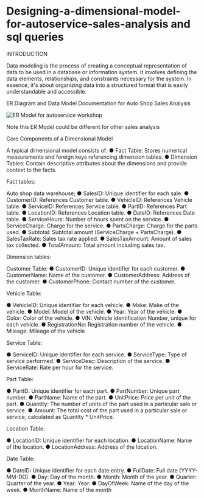 # Designing-a-dimensional-model-for-autoservice-sales-analysis and sql queries

INTRODUCTION

Data modeling is the process of creating a conceptual representation of data to be used in a
database or information system. It involves defining the data elements, relationships, and
constraints necessary for the system. In essence, it's about organizing data into a structured
format that is easily understandable and accessible.

ER Diagram and Data Model Documentation for Auto Shop Sales Analysis

![ER Model for autoservice workshop](https://github.com/user-attachments/assets/ac491525-ecdb-4bfc-a752-5e2a27879d76)

Note this ER Model could be different for other sales analysis

Core Components of a Dimensional Model

A typical dimensional model consists of:
● Fact Table: Stores numerical measurements and foreign keys referencing dimension
tables.
● Dimension Tables: Contain descriptive attributes about the dimensions and provide
context to the facts.

Fact tables:

Auto shop data warehouse;
● SalesID: Unique identifier for each sale.
● CustomerID: References Customer table.
● VehicleID: References Vehicle table.
● ServiceID: References Service table.
● PartID: References Part table.
● LocationID: References Location table.
● DateID: References Date table.
● ServiceHours: Number of hours spent on the service.
● ServiceCharge: Charge for the service.
● PartsCharge: Charge for the parts used.
● Subtotal: Subtotal amount (ServiceCharge + PartsCharge).
● SalesTaxRate: Sales tax rate applied.
● SalesTaxAmount: Amount of sales tax collected.
● TotalAmount: Total amount including sales tax.

Dimension tables:

Customer Table:
● CustomerID: Unique identifier for each customer.
● CustomerName: Name of the customer.
● CustomerAddress: Address of the customer.
● CustomerPhone: Contact number of the customer.

Vehicle Table:

● VehicleID: Unique identifier for each vehicle.
● Make: Make of the vehicle.
● Model: Model of the vehicle.
● Year: Year of the vehicle.
● Color: Color of the vehicle.
● VIN: Vehicle Identification Number, unique for each vehicle.
● RegistrationNo: Registration number of the vehicle.
● Mileage: Mileage of the vehicle

Service Table:

● ServiceID: Unique identifier for each service.
● ServiceType: Type of service performed.
● ServiceDesc: Description of the service.
● ServiceRate: Rate per hour for the service.

Part Table:

● PartID: Unique identifier for each part.
● PartNumber: Unique part number.
● PartName: Name of the part.
● UnitPrice: Price per unit of the part.
● Quantity: The number of units of the part used in a particular sale or service.
● Amount: The total cost of the part used in a particular sale or service, calculated as
Quantity * UnitPrice.

Location Table:

● LocationID: Unique identifier for each location.
● LocationName: Name of the location.
● LocationAddress: Address of the location.

Date Table:

● DateID: Unique identifier for each date entry.
● FullDate: Full date (YYYY-MM-DD).
● Day: Day of the month.
● Month: Month of the year.
● Quarter: Quarter of the year.
● Year: Year.
● DayOfWeek: Name of the day of the week.
● MonthName: Name of the month
